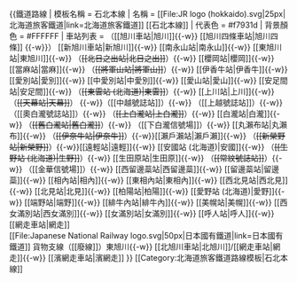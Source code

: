 {{鐵道路線
| 模板名稱 = 石北本線
| 名稱 = [[File:JR logo (hokkaido).svg|25px|北海道旅客鐵道|link=北海道旅客鐵道]] [[石北本線]]
| 代表色 = #f7931d
| 背景顏色 = #FFFFFF
| 車站列表 = （[[旭川車站|旭川]]{{-w}} [[旭川四條車站|旭川四條]] {{-w}}） [[新旭川車站|新旭川]]{{-w}} [[南永山站|南永山]]{{-w}} [[東旭川站|東旭川]]{{-w}} （<del>[[北日之出站|北日之出]]</del>）{{-w}} [[櫻岡站|櫻岡]]{{-w}} [[當麻站|當麻]]{{-w}} （<del>[[將軍山站|將軍山]]</del>）{{-w}} [[伊香牛站|伊香牛]]{{-w}} [[愛別站|愛別]]{{-w}} [[中愛別站|中愛別]]{{-w}} [[愛山站|愛山]]{{-w}} [[安足間站|安足間]]{{-w}} （<del>[[東雲站 (北海道)|東雲]]</del>）{{-w}} [[上川站|上川]]{{-w}}（<del>[[天幕站|天幕]]</del>） {{-w}}（[[中越號誌站]]）{{-w}} （[[上越號誌站]]）{{-w}} （[[奧白瀧號誌站]]）{{-w}} （<del>[[上白瀧站|上白瀧]]</del>）{{-w}} [[白瀧站|白瀧]]{{-w}} （<del>[[舊白瀧站|舊白瀧]]</del>）{{-w}} （[[下白瀧信號場]]）{{-w}} [[丸瀨布站|丸瀨布]]{{-w}} （<del>[[伊奈牛站|伊奈牛]]</del>）{{-w}}[[瀨戶瀨站|瀨戶瀨]]{{-w}} （<del>[[新榮野站|新榮野]]</del>）{{-w}}[[遠輕站|遠輕]]{{-w}} [[安國站 (北海道)|安國]]{{-w}} （<del>[[生野站 (北海道)|生野]]</del>）{{-w}} [[生田原站|生田原]]{{-w}} （<del>[[常紋號誌站]]</del>）{{-w}} （[[金華信號場]]）{{-w}} [[西留邊蘂站|西留邊蘂]]{{-w}} [[留邊蘂站|留邊蘂]]{{-w}} [[相內站|相內]]{{-w}} [[東相內站|東相內]]{{-w}} [[西北見站|西北見]]{{-w}} [[北見站|北見]]{{-w}} [[柏陽站|柏陽]]{{-w}} [[愛野站 (北海道)|愛野]]{{-w}} [[端野站|端野]]{{-w}} [[緋牛內站|緋牛內]]{{-w}} [[美幌站|美幌]]{{-w}} [[西女滿別站|西女滿別]]{{-w}} [[女滿別站|女滿別]]{{-w}} [[呼人站|呼人]]{{-w}} [[網走車站|網走]]<br />[[File:Japanese National Railway logo.svg|50px|日本國有鐵道|link=日本國有鐵道]] 貨物支線（[[廢線]]）東旭川{{-w}} [[北旭川車站|北旭川]]/[[網走車站|網走]]{{-w}} [[濱網走車站|濱網走]]
}}<noinclude>
[[Category:北海道旅客鐵道路線模板|石北本線]]
</noinclude>